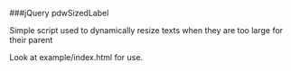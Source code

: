 ###jQuery pdwSizedLabel

Simple script used to dynamically resize texts when they are too large for their parent

Look at example/index.html for use.